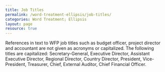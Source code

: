 ```yaml
---
title: Job Titles
permalink: /word-treatment-ellipsis/job-titles/
categories: Word Treatment; Ellipsis
layout: page
resource: true
---
```


References in text to WFP job titles such as budget officer, project director and accountant are not given as acronyms or capitalized. The following titles are capitalized: Secretary-General, Executive Director, Assistant Executive Director, Regional Director, Country Director, President, Vice-President, Treasurer, Chief, External Auditor, Chief Financial Officer.

